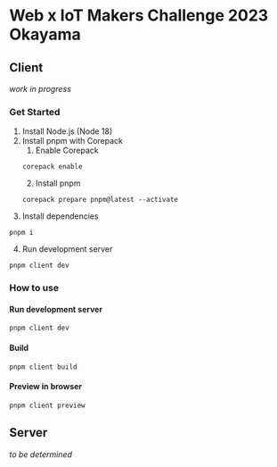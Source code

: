 # Web x IoT Makers Challenge 2023 Okayama

## Client
_work in progress_

### Get Started
1. Install Node.js (Node 18)
2. Install pnpm with Corepack
   1. Enable Corepack
    ```shell
    corepack enable
    ```
   2. Install pnpm
    ```shell
    corepack prepare pnpm@latest --activate
    ```
3. Install dependencies
```shell
pnpm i
```
4. Run development server<br>
```shell
pnpm client dev
```

### How to use
#### Run development server
```shell
pnpm client dev
```
#### Build
```shell
pnpm client build
```
#### Preview in browser
```shell
pnpm client preview
```


## Server
_to be determined_
